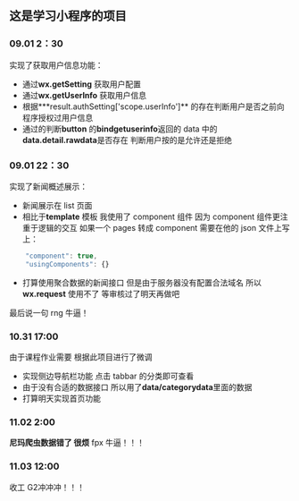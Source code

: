 ## 这是学习小程序的项目

### 09.01 2：30

实现了获取用户信息功能：

- 通过**wx.getSetting** 获取用户配置
- 通过**wx.getUserInfo** 获取用户信息
- 根据**\*result.authSetting['scope.userInfo']** 的存在判断用户是否之前向程序授权过用户信息
- 通过的判断**button** 的**bindgetuserinfo**返回的 data 中的**data.detail.rawdata**是否存在 判断用户按的是允许还是拒绝

### 09.01 22：30

实现了新闻概述展示：

- 新闻展示在 list 页面
- 相比于**template** 模板 我使用了 component 组件 因为 component 组件更注重于逻辑的交互 如果一个 pages 转成 component 需要在他的 json 文件上写上：

```JavaScript
    "component": true,
    "usingComponents": {}
```

- 打算使用聚合数据的新闻接口 但是由于服务器没有配置合法域名 所以**wx.request** 使用不了 等审核过了明天再做吧

最后说一句 rng 牛逼！

### 10.31 17:00

由于课程作业需要 根据此项目进行了微调

- 实现侧边导航栏功能 点击 tabbar 的分类即可查看
- 由于没有合适的数据接口 所以用了**data/categorydata**里面的数据
- 打算明天实现首页功能

### 11.02 2:00

**尼玛爬虫数据错了 很烦**
fpx 牛逼！！！
### 11.03 12:00
收工 
G2冲冲冲！！！